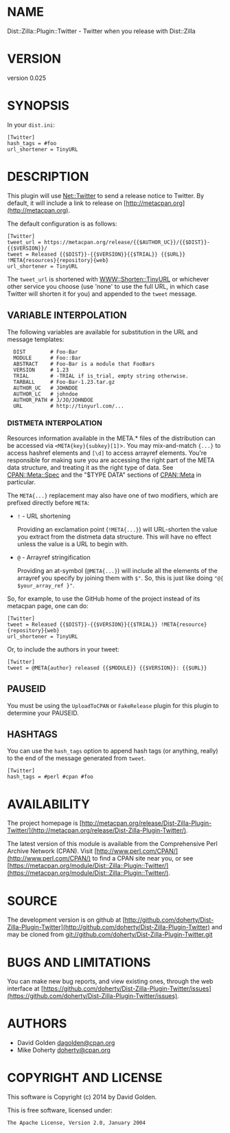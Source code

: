 # NAME

Dist::Zilla::Plugin::Twitter - Twitter when you release with Dist::Zilla

# VERSION

version 0.025

# SYNOPSIS

In your `dist.ini`:

    [Twitter]
    hash_tags = #foo
    url_shortener = TinyURL

# DESCRIPTION

This plugin will use [Net::Twitter](https://metacpan.org/pod/Net::Twitter) to send a release notice to Twitter.
By default, it will include a link to release on [http://metacpan.org](http://metacpan.org).

The default configuration is as follows:

    [Twitter]
    tweet_url = https://metacpan.org/release/{{$AUTHOR_UC}}/{{$DIST}}-{{$VERSION}}/
    tweet = Released {{$DIST}}-{{$VERSION}}{{$TRIAL}} {{$URL}} !META{resources}{repository}{web}
    url_shortener = TinyURL

The `tweet_url` is shortened with [WWW::Shorten::TinyURL](https://metacpan.org/pod/WWW::Shorten::TinyURL) or
whichever other service you choose (use 'none' to use the full URL,
in which case Twitter will shorten it for you) and appended to the
`tweet` message.

## VARIABLE INTERPOLATION

The following variables are available for substitution in the URL
and message templates:

      DIST        # Foo-Bar
      MODULE      # Foo::Bar
      ABSTRACT    # Foo-Bar is a module that FooBars
      VERSION     # 1.23
      TRIAL       # -TRIAL if is_trial, empty string otherwise.
      TARBALL     # Foo-Bar-1.23.tar.gz
      AUTHOR_UC   # JOHNDOE
      AUTHOR_LC   # johndoe
      AUTHOR_PATH # J/JO/JOHNDOE
      URL         # http://tinyurl.com/...

### DISTMETA INTERPOLATION

Resources information available in the META.\* files of the distribution
can be accessed via `<META{key}{subkey}[1]`\>. You may mix-and-match
`{...}` to access hashref elements and `[\d]` to access arrayref elements.
You're responsible for making sure you are accessing the right part of
the META data structure, and treating it as the right type of data. See
[CPAN::Meta::Spec](https://metacpan.org/pod/CPAN::Meta::Spec) and the "$TYPE DATA" sections of [CPAN::Meta](https://metacpan.org/pod/CPAN::Meta) in
particular.

The `META{...}` replacement may also have one of two modifiers, which
are prefixed directly before `META`:

- `!` - URL shortening

    Providing an exclamation point (`!META{...}`) will URL-shorten the value
    you extract from the distmeta data structure. This will have no effect unless
    the value is a URL to begin with.

- `@` - Arrayref stringification

    Providing an at-symbol (`@META{...}`) will include all the elements of
    the arrayref you specify by joining them with `$"`. So, this is just like
    doing `"@{ $your_array_ref }"`.

So, for example, to use the GitHub home of the project instead of its metacpan
page, one can do:

    [Twitter]
    tweet = Released {{$DIST}}-{{$VERSION}}{{$TRIAL}} !META{resource}{repository}{web}
    url_shortener = TinyURL

Or, to include the authors in your tweet:

    [Twitter]
    tweet = @META{author} released {{$MODULE}} {{$VERSION}}: {{$URL}}

## PAUSEID

You must be using the `UploadToCPAN` or `FakeRelease` plugin for this plugin to
determine your PAUSEID.

## HASHTAGS

You can use the `hash_tags` option to append hash tags (or anything,
really) to the end of the message generated from `tweet`.

    [Twitter]
    hash_tags = #perl #cpan #foo

# AVAILABILITY

The project homepage is [http://metacpan.org/release/Dist-Zilla-Plugin-Twitter/](http://metacpan.org/release/Dist-Zilla-Plugin-Twitter/).

The latest version of this module is available from the Comprehensive Perl
Archive Network (CPAN). Visit [http://www.perl.com/CPAN/](http://www.perl.com/CPAN/) to find a CPAN
site near you, or see [https://metacpan.org/module/Dist::Zilla::Plugin::Twitter/](https://metacpan.org/module/Dist::Zilla::Plugin::Twitter/).

# SOURCE

The development version is on github at [http://github.com/doherty/Dist-Zilla-Plugin-Twitter](http://github.com/doherty/Dist-Zilla-Plugin-Twitter)
and may be cloned from [git://github.com/doherty/Dist-Zilla-Plugin-Twitter.git](git://github.com/doherty/Dist-Zilla-Plugin-Twitter.git)

# BUGS AND LIMITATIONS

You can make new bug reports, and view existing ones, through the
web interface at [https://github.com/doherty/Dist-Zilla-Plugin-Twitter/issues](https://github.com/doherty/Dist-Zilla-Plugin-Twitter/issues).

# AUTHORS

- David Golden <dagolden@cpan.org>
- Mike Doherty <doherty@cpan.org>

# COPYRIGHT AND LICENSE

This software is Copyright (c) 2014 by David Golden.

This is free software, licensed under:

    The Apache License, Version 2.0, January 2004
